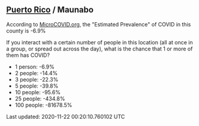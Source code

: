 
## [Puerto Rico](/united-states/puerto-rico) / Maunabo

According to [MicroCOVID.org](http://microcovid.org),
the "Estimated Prevalence" of COVID in this county is -6.9%

If you interact with a certain number of people in this location
(all at once in a group, or spread out across the day), what is the chance that
1 or more of them has COVID?

- 1 person: -6.9%
- 2 people: -14.4%
- 3 people: -22.3%
- 5 people: -39.8%
- 10 people: -95.6%
- 25 people: -434.8%
- 100 people: -81678.5%

Last updated: 2020-11-22 00:20:10.760102 UTC
